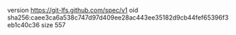 version https://git-lfs.github.com/spec/v1
oid sha256:caee3ca6a538c747d97d409ee28ac443ee35182d9cb44fef65396f3eb1c40c36
size 557
